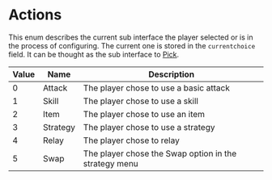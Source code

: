 # Actions
This enum describes the current sub interface the player selected or is in the process of configuring. The current one is stored in the `currentchoice` field. It can be thought as the sub interface to [Pick](Pick.md).

|Value|Name|Description|
|-----|----|-----------|
|0|Attack|The player chose to use a basic attack|
|1|Skill|The player chose to use a skill|
|2|Item|The player chose to use an item|
|3|Strategy|The player chose to use a strategy|
|4|Relay|The player chose to relay|
|5|Swap|The player chose the Swap option in the strategy menu|